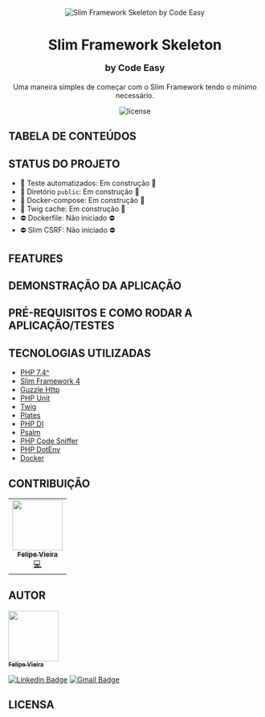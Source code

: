 <p align="center">
    <img src="https://github.com/codeeasy-dev/slim-framework-skeleton/blob/develop/logo.jpg?raw=true" alt="Slim Framework Skeleton by Code Easy" />
</p>

<h1 align="center">
    Slim Framework Skeleton<br/>
    <p align="center" style="font-size: 18px;">by Code Easy</p>
</h1>

<p align="center">Uma maneira simples de começar com o Slim Framework tendo o mínimo necessário.</p>

<p align="center">
    <img src="https://img.shields.io/github/license/codeeasy-dev/slim-framework-skeleton" alt="license">
</p>

## TABELA DE CONTEÚDOS

## STATUS DO PROJETO

* 🚧 Teste automatizados: Em construção 🚧
* 🚧 Diretório `public`: Em construção 🚧
* 🚧 Docker-compose: Em construção 🚧
* 🚧 Twig cache: Em construção 🚧
* ⛔ Dockerfile: Não iniciado ⛔
* ⛔ Slim CSRF: Não iniciado ⛔

## FEATURES

## DEMONSTRAÇÃO DA APLICAÇÃO

## PRÉ-REQUISITOS E COMO RODAR A APLICAÇÃO/TESTES

## TECNOLOGIAS UTILIZADAS

* [PHP 7.4^]()
* [Slim Framework 4]()
* [Guzzle Http]()
* [PHP Unit]()
* [Twig]()
* [Plates]()
* [PHP DI]()
* [Psalm]()
* [PHP Code Sniffer]()
* [PHP DotEnv]()
* [Docker]()

## CONTRIBUIÇÃO

<table>
  <tr>
    <td align="center"><a href="https://kentcdodds.com"><img src="https://avatars.githubusercontent.com/u/20212780?v=3" width="100px;" alt=""/><br /><sub><b>Felipe Vieira</b></sub></a><br /><a href="https://github.com/codeeasy-dev/slim-framework-skeleton/commits?author=kentcdoddsfrv-dev" title="Code">💻</a></td>
  </tr>
</table>

## AUTOR

<a href="https://kentcdodds.com">
    <img src="https://avatars.githubusercontent.com/u/20212780?v=3" width="100px;" alt=""/>
    <br />
    <sub>
        <b>Felipe Vieira</b>
    </sub>
</a>

<br/>

[![Linkedin Badge](https://img.shields.io/badge/-Felipe%20Renan%20Vieira-blue?logo=Linkedin&logoColor=white&link=https://www.linkedin.com/in/felipe-renan-vieira/)](https://www.linkedin.com/in/felipe-renan-vieira/)
[![Gmail Badge](https://img.shields.io/badge/-feliperenanvieira%40gmail.com-red?logo=Gmail&logoColor=white&link=mailto:feliperenanvieira@gmail.com)](mailto:feliperenanvieira@gmail.com)

## LICENSA
